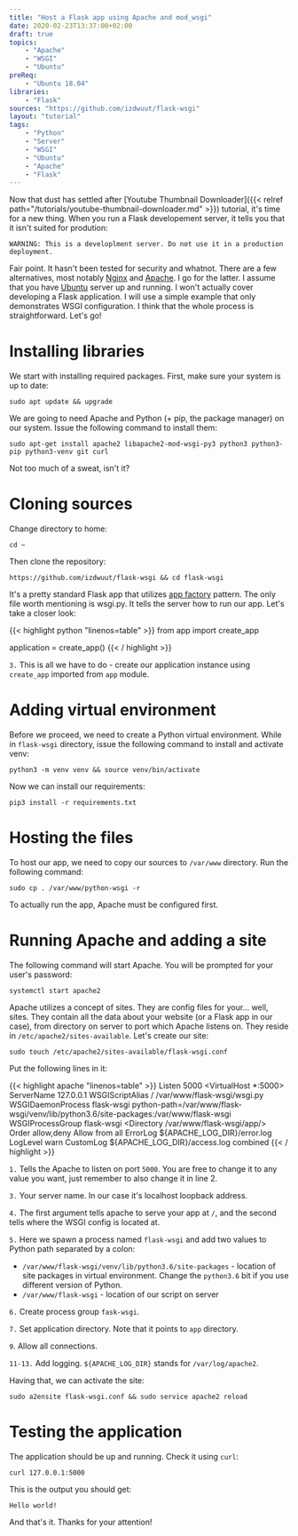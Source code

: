 ```yaml
---
title: "Host a Flask app using Apache and mod_wsgi"
date: 2020-02-23T13:37:00+02:00
draft: true
topics:
    - "Apache"
    - "WSGI"
    - "Ubuntu"
preReq:
    - "Ubuntu 18.04"
libraries:
    - "Flask"
sources: "https://github.com/izdwuut/flask-wsgi"
layout: "tutorial"
tags: 
    - "Python"
    - "Server"
    - "WSGI"
    - "Ubuntu"
    - "Apache"
    - "Flask"
---
```


Now that dust has settled after [Youtube Thumbnail Downloader]({{< relref path="/tutorials/youtube-thumbnail-downloader.md" >}}) tutorial, it's time for a new thing. When you run a Flask developement server, it tells you that it isn't suited for prodution:

```
WARNING: This is a developlment server. Do not use it in a production deployment.
```

Fair point. It hasn't been tested for security and whatnot. There are a few alternatives, most notably [Nginx](https://www.nginx.com/) and [Apache](https://httpd.apache.org/). I go for the latter. I assume that you have [Ubuntu](https://ubuntu.com/) server up and running. I won't actually cover developing a Flask application. I will use a simple example that only demonstrates WSGI configuration. I think that the whole process is straightforward. Let's go!

# Installing libraries

We start with installing required packages. First, make sure your system is up to date:

```
sudo apt update && upgrade
```

We are going to need Apache and Python (+ pip, the package manager) on our system. Issue the following command to install them:

```
sudo apt-get install apache2 libapache2-mod-wsgi-py3 python3 python3-pip python3-venv git curl
```

Not too much of a sweat, isn't it?

# Cloning sources

Change directory to home:

```
cd ~
```

Then clone the repository:

```
https://github.com/izdwuut/flask-wsgi && cd flask-wsgi
```

It's a pretty standard Flask app that utilizes [app factory](https://flask.palletsprojects.com/en/1.1.x/patterns/appfactories/) pattern. The only file worth mentioning is wsgi.py. It tells the server how to run our app. Let's take a closer look:

{{< highlight python "linenos=table" >}}
from app import create_app

application = create_app()
{{< / highlight >}}

`3.` This is all we have to do - create our application instance using `create_app` imported from `app` module.

# Adding virtual environment

Before we proceed, we need to create a Python virtual environment. While in `flask-wsgi` directory, issue the following command to install and activate venv:

```
python3 -m venv venv && source venv/bin/activate
```

Now we can install our requirements:

```
pip3 install -r requirements.txt
```

# Hosting the files

To host our app, we need to copy our sources to `/var/www` directory. Run the following command:

```
sudo cp . /var/www/python-wsgi -r
```

To actually run the app, Apache must be configured first.

# Running Apache and adding a site

The following command will start Apache. You will be prompted for your user's password:

```
systemctl start apache2
```

Apache utilizes a concept of sites. They are config files for your... well, sites. They contain all the data about your website (or a Flask app in our case), from directory on server to port which Apache listens on. They reside in `/etc/apache2/sites-available`. Let's create our site:

```
sudo touch /etc/apache2/sites-available/flask-wsgi.conf
```

Put the following lines in it:

{{< highlight apache "linenos=table" >}}
Listen 5000
<VirtualHost *:5000>
	ServerName 127.0.0.1
	WSGIScriptAlias / /var/www/flask-wsgi/wsgi.py
	WSGIDaemonProcess flask-wsgi python-path=/var/www/flask-wsgi/venv/lib/python3.6/site-packages:/var/www/flask-wsgi
	WSGIProcessGroup flask-wsgi
	<Directory /var/www/flask-wsgi/app/>
		Order allow,deny
		Allow from all
	</Directory>
	ErrorLog ${APACHE_LOG_DIR}/error.log
	LogLevel warn
	CustomLog ${APACHE_LOG_DIR}/access.log combined
</VirtualHost>
{{< / highlight >}}

`1.` Tells the Apache to listen on port `5000`. You are free to change it to any value you want, just remember to also change it in line 2.

`3.` Your server name. In our case it's localhost loopback address.

`4.` The first argument tells apache to serve your app at `/`, and the second tells where the WSGI config is located at.

`5.` Here we spawn a process named `flask-wsgi` and add two values to Python path separated by a colon:

   * `/var/www/flask-wsgi/venv/lib/python3.6/site-packages` - location of site packages in virtual environment. Change the `python3.6` bit if you use different version of Python.
   * `/var/www/flask-wsgi` - location of our script on server

`6.` Create process group `fask-wsgi`.

`7.` Set application directory. Note that it points to `app` directory.

`9`. Allow all connections.

`11-13.` Add logging. `${APACHE_LOG_DIR}` stands for `/var/log/apache2`.

Having that, we can activate the site:

```
sudo a2ensite flask-wsgi.conf && sudo service apache2 reload
```

# Testing the application

The application should be up and running. Check it using `curl`:

```
curl 127.0.0.1:5000
```

This is the output you should get:

```
Hello world!
```

And that's it. Thanks for your attention!
